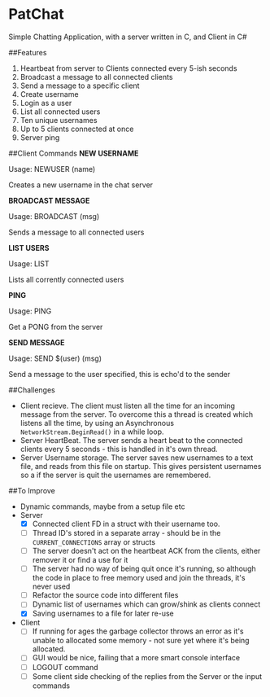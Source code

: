 # PatChat
Simple Chatting Application, with a server written in C, and Client in C#

##Features
1. Heartbeat from server to Clients connected every 5-ish seconds
2. Broadcast a message to all connected clients
3. Send a message to a specific client
4. Create username
5. Login as a user
6. List all connected users
7. Ten unique usernames
8. Up to 5 clients connected at once
9. Server ping

##Client Commands
**NEW USERNAME**

Usage: NEWUSER (name)

Creates a new username in the chat server

**BROADCAST MESSAGE**

Usage: BROADCAST (msg)

Sends a message to all connected users

**LIST USERS**

Usage: LIST 

Lists all corrently connected users

**PING**

Usage: PING

Get a PONG from the server

**SEND MESSAGE**

Usage: SEND $(user) (msg)

Send a message to the user specified, this is echo'd to the sender

##Challenges
- Client recieve. The client must listen all the time for an incoming message from the server. To overcome this a thread is created which listens all the time, by using an Asynchronous `NetworkStream.BeginRead()` in a while loop. 
- Server HeartBeat. The server sends a heart beat to the connected clients every 5 seconds - this is handled in it's own thread.
- Server Username storage. The server saves new usernames to a text file, and reads from this file on startup. This gives persistent usernames so a if the server is quit the usernames are remembered.

##To Improve
- Dynamic commands, maybe from a setup file etc
- Server
  - [X] Connected client FD in a struct with their username too.
  - [ ] Thread ID's stored in a separate array - should be in the `CURRENT_CONNECTIONS` array or structs
  - [ ] The server doesn't act on the heartbeat ACK from the clients, either remover it or find a use for it
  - [ ] The server had no way of being quit once it's running, so although the code in place to free memory used and join the threads, it's never used
  - [ ] Refactor the source code into different files
  - [ ] Dynamic list of usernames which can grow/shink as clients connect
  - [X] Saving usernames to a file for later re-use
- Client
  - [ ] If running for ages the garbage collector throws an error as it's unable to allocated some memory - not sure yet where it's being allocated.
  - [ ] GUI would be nice, failing that a more smart console interface
  - [ ] LOGOUT command
  - [ ] Some client side checking of the replies from the Server or the input commands
